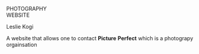 PHOTOGRAPHY   
WEBSITE

Leslie 
Kogi

A
website that allows one to contact **Picture**
**Perfect** which is a photograpy orgainsation
